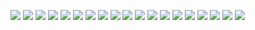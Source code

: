 ![](http://ohheuggcj.bkt.clouddn.com/04180132108%E4%B8%AD%E5%9B%BD%E7%A7%81%E6%9C%89%E4%BA%91%E5%8F%91%E5%B1%95%E8%B0%83%E6%9F%A5%E6%8A%A5%E5%91%8A2017%E5%B9%B4%28%E9%80%9A%E7%94%A8%E7%89%88%29_1.png)
![](http://ohheuggcj.bkt.clouddn.com/04180132108%E4%B8%AD%E5%9B%BD%E7%A7%81%E6%9C%89%E4%BA%91%E5%8F%91%E5%B1%95%E8%B0%83%E6%9F%A5%E6%8A%A5%E5%91%8A2017%E5%B9%B4%28%E9%80%9A%E7%94%A8%E7%89%88%29_2.png)
![](http://ohheuggcj.bkt.clouddn.com/04180132108%E4%B8%AD%E5%9B%BD%E7%A7%81%E6%9C%89%E4%BA%91%E5%8F%91%E5%B1%95%E8%B0%83%E6%9F%A5%E6%8A%A5%E5%91%8A2017%E5%B9%B4%28%E9%80%9A%E7%94%A8%E7%89%88%29_3.png)
![](http://ohheuggcj.bkt.clouddn.com/04180132108%E4%B8%AD%E5%9B%BD%E7%A7%81%E6%9C%89%E4%BA%91%E5%8F%91%E5%B1%95%E8%B0%83%E6%9F%A5%E6%8A%A5%E5%91%8A2017%E5%B9%B4%28%E9%80%9A%E7%94%A8%E7%89%88%29_4-0.png)
![](http://ohheuggcj.bkt.clouddn.com/04180132108%E4%B8%AD%E5%9B%BD%E7%A7%81%E6%9C%89%E4%BA%91%E5%8F%91%E5%B1%95%E8%B0%83%E6%9F%A5%E6%8A%A5%E5%91%8A2017%E5%B9%B4%28%E9%80%9A%E7%94%A8%E7%89%88%29_5-0.png)
![](http://ohheuggcj.bkt.clouddn.com/04180132108%E4%B8%AD%E5%9B%BD%E7%A7%81%E6%9C%89%E4%BA%91%E5%8F%91%E5%B1%95%E8%B0%83%E6%9F%A5%E6%8A%A5%E5%91%8A2017%E5%B9%B4%28%E9%80%9A%E7%94%A8%E7%89%88%29_6.png)
![](http://ohheuggcj.bkt.clouddn.com/04180132108%E4%B8%AD%E5%9B%BD%E7%A7%81%E6%9C%89%E4%BA%91%E5%8F%91%E5%B1%95%E8%B0%83%E6%9F%A5%E6%8A%A5%E5%91%8A2017%E5%B9%B4%28%E9%80%9A%E7%94%A8%E7%89%88%29_7.png)
![](http://ohheuggcj.bkt.clouddn.com/04180132108%E4%B8%AD%E5%9B%BD%E7%A7%81%E6%9C%89%E4%BA%91%E5%8F%91%E5%B1%95%E8%B0%83%E6%9F%A5%E6%8A%A5%E5%91%8A2017%E5%B9%B4%28%E9%80%9A%E7%94%A8%E7%89%88%29_8.png)
![](http://ohheuggcj.bkt.clouddn.com/04180132108%E4%B8%AD%E5%9B%BD%E7%A7%81%E6%9C%89%E4%BA%91%E5%8F%91%E5%B1%95%E8%B0%83%E6%9F%A5%E6%8A%A5%E5%91%8A2017%E5%B9%B4%28%E9%80%9A%E7%94%A8%E7%89%88%29_9.png)
![](http://ohheuggcj.bkt.clouddn.com/04180132108%E4%B8%AD%E5%9B%BD%E7%A7%81%E6%9C%89%E4%BA%91%E5%8F%91%E5%B1%95%E8%B0%83%E6%9F%A5%E6%8A%A5%E5%91%8A2017%E5%B9%B4%28%E9%80%9A%E7%94%A8%E7%89%88%29_10.png)
![](http://ohheuggcj.bkt.clouddn.com/04180132108%E4%B8%AD%E5%9B%BD%E7%A7%81%E6%9C%89%E4%BA%91%E5%8F%91%E5%B1%95%E8%B0%83%E6%9F%A5%E6%8A%A5%E5%91%8A2017%E5%B9%B4%28%E9%80%9A%E7%94%A8%E7%89%88%29_11.png)
![](http://ohheuggcj.bkt.clouddn.com/04180132108%E4%B8%AD%E5%9B%BD%E7%A7%81%E6%9C%89%E4%BA%91%E5%8F%91%E5%B1%95%E8%B0%83%E6%9F%A5%E6%8A%A5%E5%91%8A2017%E5%B9%B4%28%E9%80%9A%E7%94%A8%E7%89%88%29_12.png)
![](http://ohheuggcj.bkt.clouddn.com/04180132108%E4%B8%AD%E5%9B%BD%E7%A7%81%E6%9C%89%E4%BA%91%E5%8F%91%E5%B1%95%E8%B0%83%E6%9F%A5%E6%8A%A5%E5%91%8A2017%E5%B9%B4%28%E9%80%9A%E7%94%A8%E7%89%88%29_13.png)
![](http://ohheuggcj.bkt.clouddn.com/04180132108%E4%B8%AD%E5%9B%BD%E7%A7%81%E6%9C%89%E4%BA%91%E5%8F%91%E5%B1%95%E8%B0%83%E6%9F%A5%E6%8A%A5%E5%91%8A2017%E5%B9%B4%28%E9%80%9A%E7%94%A8%E7%89%88%29_14.png)
![](http://ohheuggcj.bkt.clouddn.com/04180132108%E4%B8%AD%E5%9B%BD%E7%A7%81%E6%9C%89%E4%BA%91%E5%8F%91%E5%B1%95%E8%B0%83%E6%9F%A5%E6%8A%A5%E5%91%8A2017%E5%B9%B4%28%E9%80%9A%E7%94%A8%E7%89%88%29_15.png)
![](http://ohheuggcj.bkt.clouddn.com/04180132108%E4%B8%AD%E5%9B%BD%E7%A7%81%E6%9C%89%E4%BA%91%E5%8F%91%E5%B1%95%E8%B0%83%E6%9F%A5%E6%8A%A5%E5%91%8A2017%E5%B9%B4%28%E9%80%9A%E7%94%A8%E7%89%88%29_16.png)
![](http://ohheuggcj.bkt.clouddn.com/04180132108%E4%B8%AD%E5%9B%BD%E7%A7%81%E6%9C%89%E4%BA%91%E5%8F%91%E5%B1%95%E8%B0%83%E6%9F%A5%E6%8A%A5%E5%91%8A2017%E5%B9%B4%28%E9%80%9A%E7%94%A8%E7%89%88%29_17.png)
![](http://ohheuggcj.bkt.clouddn.com/04180132108%E4%B8%AD%E5%9B%BD%E7%A7%81%E6%9C%89%E4%BA%91%E5%8F%91%E5%B1%95%E8%B0%83%E6%9F%A5%E6%8A%A5%E5%91%8A2017%E5%B9%B4%28%E9%80%9A%E7%94%A8%E7%89%88%29_18.png)
![](http://ohheuggcj.bkt.clouddn.com/04180132108%E4%B8%AD%E5%9B%BD%E7%A7%81%E6%9C%89%E4%BA%91%E5%8F%91%E5%B1%95%E8%B0%83%E6%9F%A5%E6%8A%A5%E5%91%8A2017%E5%B9%B4%28%E9%80%9A%E7%94%A8%E7%89%88%29_19.png)
